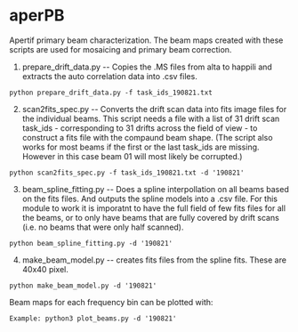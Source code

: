 # aperPB
Apertif primary beam characterization. The beam maps created with these scripts are used for mosaicing and primary beam correction.


1. prepare_drift_data.py -- Copies the .MS files from alta to happili and extracts the auto correlation data into .csv files.

`python prepare_drift_data.py -f task_ids_190821.txt`

2. scan2fits_spec.py -- Converts the drift scan data into fits image files for the individual beams. This script needs a file with a list of 31 drift scan task_ids - corresponding to 31 drifts across the field of view - to construct a fits file with the compaund beam shape. (The script also works for most beams if the first or the last task_ids are missing. However in this case beam 01 will most likely be corrupted.)

`python scan2fits_spec.py -f task_ids_190821.txt -d '190821'`

3. beam_spline_fitting.py -- Does a spline interpollation on all beams based on the fits files. And outputs the spline models into a .csv file. For this module to work it is imporatnt to have the full field of few fits files for all the beams, or to only have beams that are fully covered by drift scans (i.e. no beams that were only half scanned).

`python beam_spline_fitting.py -d '190821'`

4. make_beam_model.py -- creates fits files from the spline fits. These are 40x40 pixel.

`python make_beam_model.py -d '190821'`

Beam maps for each frequency bin can be plotted with:

`Example: python3 plot_beams.py -d '190821'`
